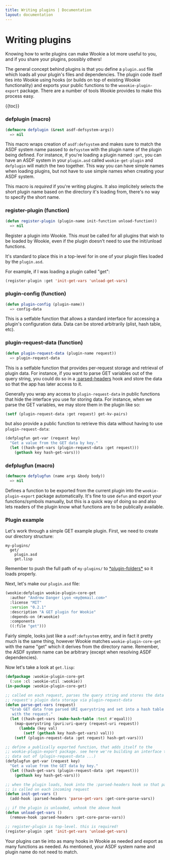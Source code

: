 ```yaml
---
title: Writing plugins | Documentation
layout: documentation
---
```


Writing plugins
===============
Knowing how to write plugins can make Wookie a lot more useful to you, and if
you share your plugins, possibly others!

The general concept behind plugins is that you define a `plugin.asd` file which
loads all your plugin's files and dependencies. The plugin code itself ties into
Wookie using hooks (or builds on top of existing Wookie functionality) and
exports your public functions to the `woookie-plugin-export` package. There are
a number of tools Wookie provides to make this process easy.

{{toc}}

### defplugin (macro)
```lisp
(defmacro defplugin (&rest asdf-defsystem-args))
  => nil
```
This macro wraps creation of `asdf:defsystem` and makes sure to match the ASDF
system name passed to `defsystem` with the plugin name of the plugin being
defined. For instance, if you're loading a plugin named `:get`, you can have an
ASDF system in your `plugin.asd` called `wookie-get-plugin` and `defplugin` will
match the two together. This way you can have simple names when loading plugins,
but not have to use simple names when creating your ASDF system.

This macro is *required* if you're writing plugins. It also implicitely selects
the short plugin name based on the directory it's loading from, there's no way
to specify the short name.

### register-plugin (function)
```lisp
(defun register-plugin (plugin-name init-function unload-function))
  => nil
```
Register a plugin into Wookie. This *must* be called for all plugins that wish
to be loaded by Wookie, even if the plugin doesn't need to use the init/unload
functions.

It's standard to place this in a top-level for in one of your plugin files
loaded by the `plugin.asd`.

For example, if I was loading a plugin called "get":

```lisp
(register-plugin :get 'init-get-vars 'unload-get-vars)
```

### plugin-config (function)
```lisp
(defun plugin-config (plugin-name))
  => config-data
```
This is a setfable function that allows a standard interface for accessing a
plugin's configuration data. Data can be stored arbitrarily (plist, hash table,
etc).

### plugin-request-data (function)
```lisp
(defun plugin-request-data (plugin-name request))
  => plugin-request-data
```
This is a setfable function that provides per-request storage and retrieval of
plugin data. For instance, if you want to parse GET variables out of the query
string, you could do so in a [:parsed-headers](/docs/hooks#parsed-headers) hook
and store the data so that the app has later access to it.

Generally you wrap any access to `plugin-request-data` in public functions that
hide the interface you use for storing data. For instance, when we parse the
GET variables, we may store them in the plugin like so:

```lisp
(setf (plugin-request-data :get request) get-kv-pairs)
```

but also provide a public function to retrieve this data without having to use
`plugin-request-data`:

```lisp
(defplugfun get-var (request key)
  "Get a value from the GET data by key."
  (let ((hash-get-vars (plugin-request-data :get request)))
    (gethash key hash-get-vars)))
```

### defplugfun (macro)
```lisp
(defmacro defplugfun (name args &body body))
  => nil
```
Defines a function to be exported from the current plugin into the
`wookie-plugin-export` package automatically. It's fine to use `defun` and
export your functions/symbols manually, but this is a quick way of doing so and
also lets readers of the plugin know what functions are to be publically
available.

### Plugin example
Let's work through a simple GET example plugin. First, we need to create our
directory structure:

```
my-plugins/
  get/
    plugin.asd
    get.lisp
```

Remember to push the full path of `my-plugins/` to [\*plugin-folders\*](/docs/plugins#plugin-folders)
so it loads properly.

Next, let's make our `plugin.asd` file:

```lisp
(wookie:defplugin wookie-plugin-core-get
  :author "Andrew Danger Lyon <my@email.com>"
  :license "MIT"
  :version "0.2.1"
  :description "A GET plugin for Wookie"
  :depends-on (#:wookie)
  :components
  ((:file "get")))
```

Fairly simple, looks just like a `asdf:defsystem` entry, and in fact it pretty
much is the same thing, however Wookie matches `wookie-plugin-core-get` with
the name "get" which it derives from the directory name. Remember, the ASDF
system name can be arbitrary (except when resolving ASDF dependencies).

Now let's take a look at `get.lisp`:

```lisp
(defpackage :wookie-plugin-core-get
  (:use :cl :wookie-util :wookie))
(in-package :wookie-plugin-core-get)

;; called on each request, parses the query string and stores the data into the
;; request's plugin data storage via plugin-request-data
(defun parse-get-vars (request)
  "Grab GET data from parsed URI querystring and set into a hash table stored
   with the request."
  (let ((hash-get-vars (make-hash-table :test #'equal)))
    (map-querystring (puri:uri-query (request-uri request))
      (lambda (key val)
        (setf (gethash key hash-get-vars) val)))
    (setf (plugin-request-data :get request) hash-get-vars)))

;; define a publically exported function, that adds itself to the
;; wookie-plugin-export package. see here we're building an interface to get
;; data out of (plugin-request-data ...)
(defplugfun get-var (request key)
  "Get a value from the GET data by key."
  (let ((hash-get-vars (plugin-request-data :get request)))
    (gethash key hash-get-vars)))

;; when the plugin loads, hook into the :parsed-headers hook so that parse-get-vars
;; is called on each incoming request
(defun init-get-vars ()
  (add-hook :parsed-headers 'parse-get-vars :get-core-parse-vars))

;; if the plugin is unloaded, unhook the above hook
(defun unload-get-vars ()
  (remove-hook :parsed-headers :get-core-parse-vars))

;; register-plugin is top-level. this is required!
(register-plugin :get 'init-get-vars 'unload-get-vars)
```

Your plugins can tie into as many hooks in Wookie as needed and export as many
functions as needed. As mentioned, your ASDF system name and plugin name do not
need to match.
